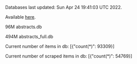 Databases last updated: Sun Apr 24 19:41:03 UTC 2022. 

Available [here](https://github.com/cbeauhilton/ash-db/releases).


96M	abstracts.db

494M	abstracts_full.db

Current number of items in db:
[{"count(*)": 93309}]

Current number of scraped items in db:
[{"count(*)": 54769}]
